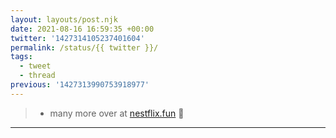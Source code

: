 ```yaml
---
layout: layouts/post.njk
date: 2021-08-16 16:59:35 +00:00
twitter: '1427314105237401604'
permalink: /status/{{ twitter }}/
tags: 
  - tweet
  - thread
previous: '1427313990753918977'
---
```


> + many more over at [nestflix.fun](https://nestflix.fun) 🙌

---
